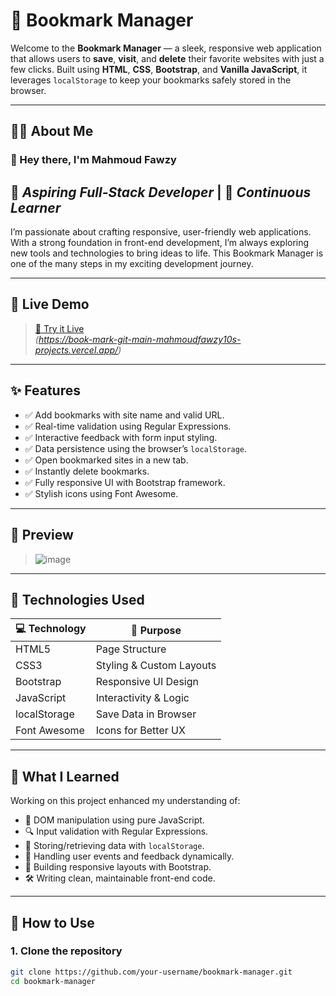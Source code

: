 # 🔖 Bookmark Manager

Welcome to the **Bookmark Manager** — a sleek, responsive web application that allows users to **save**, **visit**, and **delete** their favorite websites with just a few clicks. Built using **HTML**, **CSS**, **Bootstrap**, and **Vanilla JavaScript**, it leverages `localStorage` to keep your bookmarks safely stored in the browser.

---

## 👨‍💻 About Me

### 👋 Hey there, I'm **Mahmoud Fawzy**

## 🚀 *Aspiring Full-Stack Developer* | 🎯 *Continuous Learner*

I’m passionate about crafting responsive, user-friendly web applications. With a strong foundation in front-end development, I’m always exploring new tools and technologies to bring ideas to life. This Bookmark Manager is one of the many steps in my exciting development journey.

---

## 🚀 Live Demo

> [🔗 Try it Live](#)  
> *(https://book-mark-git-main-mahmoudfawzy10s-projects.vercel.app/)*

---

## ✨ Features

- ✅ Add bookmarks with site name and valid URL.
- ✅ Real-time validation using Regular Expressions.
- ✅ Interactive feedback with form input styling.
- ✅ Data persistence using the browser’s `localStorage`.
- ✅ Open bookmarked sites in a new tab.
- ✅ Instantly delete bookmarks.
- ✅ Fully responsive UI with Bootstrap framework.
- ✅ Stylish icons using Font Awesome.

---

## 📸 Preview

> ![image](https://github.com/user-attachments/assets/10915d91-f027-4bb1-abda-12e698780dca)


---

## 🧰 Technologies Used

| 💻 Technology     | 🔧 Purpose                |
|------------------|---------------------------|
| HTML5            | Page Structure             |
| CSS3             | Styling & Custom Layouts   |
| Bootstrap        | Responsive UI Design       |
| JavaScript       | Interactivity & Logic      |
| localStorage     | Save Data in Browser       |
| Font Awesome     | Icons for Better UX        |

---

## 🧠 What I Learned

Working on this project enhanced my understanding of:

- 🧩 DOM manipulation using pure JavaScript.
- 🔍 Input validation with Regular Expressions.
- 💾 Storing/retrieving data with `localStorage`.
- 🎯 Handling user events and feedback dynamically.
- 📱 Building responsive layouts with Bootstrap.
- 🛠️ Writing clean, maintainable front-end code.

---

## 📌 How to Use

### 1. Clone the repository

```bash
git clone https://github.com/your-username/bookmark-manager.git
cd bookmark-manager
